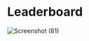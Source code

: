 # Leaderboard

![Screenshot (81)](https://user-images.githubusercontent.com/84138971/174554394-30fe9501-33df-444f-8b17-ca4b20b74e97.png)
